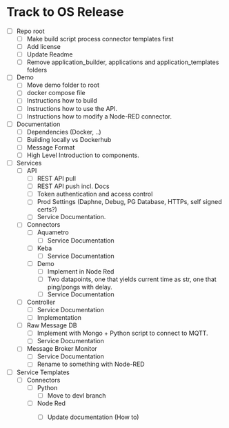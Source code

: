 # Track to OS Release

* [ ] Repo root
  * [ ] Make build script process connector templates first
  * [ ] Add license
  * [ ] Update Readme
  * [ ] Remove application_builder, applications and application_templates folders
* [ ] Demo
  * [ ] Move demo folder to root
  * [ ] docker compose file
  * [ ] Instructions how to build
  * [ ] Instructions how to use the API.
  * [ ] Instructions how to modify a Node-RED connector.
* [ ] Documentation
  * [ ] Dependencies (Docker, ..)
  * [ ] Building locally vs Dockerhub
  * [ ] Message Format
  * [ ] High Level Introduction to components.
* [ ] Services
  * [ ] API
    * [ ] REST API pull
    * [ ] REST API push incl. Docs
    * [ ] Token authentication and access control
    * [ ] Prod Settings (Daphne, Debug, PG Database, HTTPs, self signed certs?)
    * [ ] Service Documentation.
  * [ ] Connectors
    * [ ] Aquametro
      * [ ] Service Documentation
    * [ ] Keba
      * [ ] Service Documentation
    * [ ] Demo
      * [ ] Implement in Node Red
      * [ ] Two datapoints, one that yields current time as str, one that ping/pongs with delay.
      * [ ] Service Documentation
  * [ ] Controller
    * [ ] Service Documentation
    * [ ] Implementation
  * [ ] Raw Message DB
    * [ ] Implement with Mongo + Python script to connect to MQTT.
    * [ ] Service Documentation
  * [ ] Message Broker Monitor
    * [ ] Service Documentation
    * [ ] Rename to something with Node-RED
* [ ] Service Templates
  * [ ] Connectors
    * [ ] Python
      * [ ] Move to devl branch
    * [ ] Node Red
      * [ ] Update documentation (How to)

